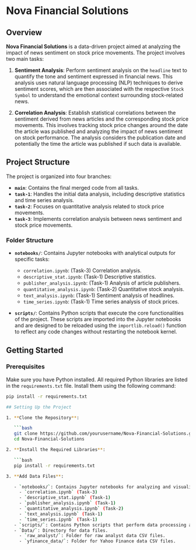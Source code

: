# Nova Financial Solutions

## Overview

**Nova Financial Solutions** is a data-driven project aimed at analyzing the impact of news sentiment on stock price movements. The project involves two main tasks:

1. **Sentiment Analysis**: Perform sentiment analysis on the `headline` text to quantify the tone and sentiment expressed in financial news. This analysis uses natural language processing (NLP) techniques to derive sentiment scores, which are then associated with the respective `Stock Symbol` to understand the emotional context surrounding stock-related news.

2. **Correlation Analysis**: Establish statistical correlations between the sentiment derived from news articles and the corresponding stock price movements. This involves tracking stock price changes around the date the article was published and analyzing the impact of news sentiment on stock performance. The analysis considers the publication date and potentially the time the article was published if such data is available.

## Project Structure

The project is organized into four branches:

- **`main`**: Contains the final merged code from all tasks.
- **`task-1`**: Handles the initial data analysis, including descriptive statistics and time series analysis.
- **`task-2`**: Focuses on quantitative analysis related to stock price movements.
- **`task-3`**: Implements correlation analysis between news sentiment and stock price movements.

### Folder Structure

- **`notebooks/`**: Contains Jupyter notebooks with analytical outputs for specific tasks:
  - `correlation.ipynb`: (Task-3) Correlation analysis.
  - `descriptive_stat.ipynb`: (Task-1) Descriptive statistics.
  - `publisher_analysis.ipynb`: (Task-1) Analysis of article publishers.
  - `quantitative_analysis.ipynb`: (Task-2) Quantitative stock analysis.
  - `text_analysis.ipynb`: (Task-1) Sentiment analysis of headlines.
  - `time_series.ipynb`: (Task-1) Time series analysis of stock prices.

- **`scripts/`**: Contains Python scripts that execute the core functionalities of the project. These scripts are imported into the Jupyter notebooks and are designed to be reloaded using the `importlib.reload()` function to reflect any code changes without restarting the notebook kernel.

## Getting Started

### Prerequisites

Make sure you have Python installed. All required Python libraries are listed in the `requirements.txt` file. Install them using the following command:

```bash
pip install -r requirements.txt

## Setting Up the Project

1. **Clone the Repository**:

   ```bash
   git clone https://github.com/yourusername/Nova-Financial-Solutions.git
   cd Nova-Financial-Solutions

2. **Install the Required Libraries**:

   ```bash
   pip install -r requirements.txt

3. **Add Data Files**:

   - `notebooks/`: Contains Jupyter notebooks for analyzing and visualizing data.
     - `correlation.ipynb` (Task-3)
     - `descriptive_stat.ipynb` (Task-1)
     - `publisher_analysis.ipynb` (Task-1)
     - `quantitative_analysis.ipynb` (Task-2)
     - `text_analysis.ipynb` (Task-1)
     - `time_series.ipynb` (Task-1)
   - `scripts/`: Contains Python scripts that perform data processing and analysis.
   - `Data/`: Directory for data files.
     - `raw_analyst/`: Folder for raw analyst data CSV files.
     - `yfinance_data/`: Folder for Yahoo Finance data CSV files.

